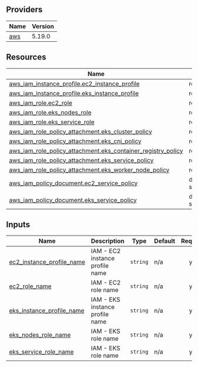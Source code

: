 <!-- BEGIN_TF_DOCS -->


## Providers

| Name | Version |
|------|---------|
| <a name="provider_aws"></a> [aws](#provider\_aws) | 5.19.0 |

## Resources

| Name | Type |
|------|------|
| [aws_iam_instance_profile.ec2_instance_profile](https://registry.terraform.io/providers/hashicorp/aws/latest/docs/resources/iam_instance_profile) | resource |
| [aws_iam_instance_profile.eks_instance_profile](https://registry.terraform.io/providers/hashicorp/aws/latest/docs/resources/iam_instance_profile) | resource |
| [aws_iam_role.ec2_role](https://registry.terraform.io/providers/hashicorp/aws/latest/docs/resources/iam_role) | resource |
| [aws_iam_role.eks_nodes_role](https://registry.terraform.io/providers/hashicorp/aws/latest/docs/resources/iam_role) | resource |
| [aws_iam_role.eks_service_role](https://registry.terraform.io/providers/hashicorp/aws/latest/docs/resources/iam_role) | resource |
| [aws_iam_role_policy_attachment.eks_cluster_policy](https://registry.terraform.io/providers/hashicorp/aws/latest/docs/resources/iam_role_policy_attachment) | resource |
| [aws_iam_role_policy_attachment.eks_cni_policy](https://registry.terraform.io/providers/hashicorp/aws/latest/docs/resources/iam_role_policy_attachment) | resource |
| [aws_iam_role_policy_attachment.eks_container_registry_policy](https://registry.terraform.io/providers/hashicorp/aws/latest/docs/resources/iam_role_policy_attachment) | resource |
| [aws_iam_role_policy_attachment.eks_service_policy](https://registry.terraform.io/providers/hashicorp/aws/latest/docs/resources/iam_role_policy_attachment) | resource |
| [aws_iam_role_policy_attachment.eks_worker_node_policy](https://registry.terraform.io/providers/hashicorp/aws/latest/docs/resources/iam_role_policy_attachment) | resource |
| [aws_iam_policy_document.ec2_service_policy](https://registry.terraform.io/providers/hashicorp/aws/latest/docs/data-sources/iam_policy_document) | data source |
| [aws_iam_policy_document.eks_service_policy](https://registry.terraform.io/providers/hashicorp/aws/latest/docs/data-sources/iam_policy_document) | data source |

## Inputs

| Name | Description | Type | Default | Required |
|------|-------------|------|---------|:--------:|
| <a name="input_ec2_instance_profile_name"></a> [ec2\_instance\_profile\_name](#input\_ec2\_instance\_profile\_name) | IAM - EC2 instance profile name | `string` | n/a | yes |
| <a name="input_ec2_role_name"></a> [ec2\_role\_name](#input\_ec2\_role\_name) | IAM - EC2 role name | `string` | n/a | yes |
| <a name="input_eks_instance_profile_name"></a> [eks\_instance\_profile\_name](#input\_eks\_instance\_profile\_name) | IAM - EKS instance profile name | `string` | n/a | yes |
| <a name="input_eks_nodes_role_name"></a> [eks\_nodes\_role\_name](#input\_eks\_nodes\_role\_name) | IAM - EKS role name | `string` | n/a | yes |
| <a name="input_eks_service_role_name"></a> [eks\_service\_role\_name](#input\_eks\_service\_role\_name) | IAM - EKS role name | `string` | n/a | yes |
<!-- END_TF_DOCS -->
